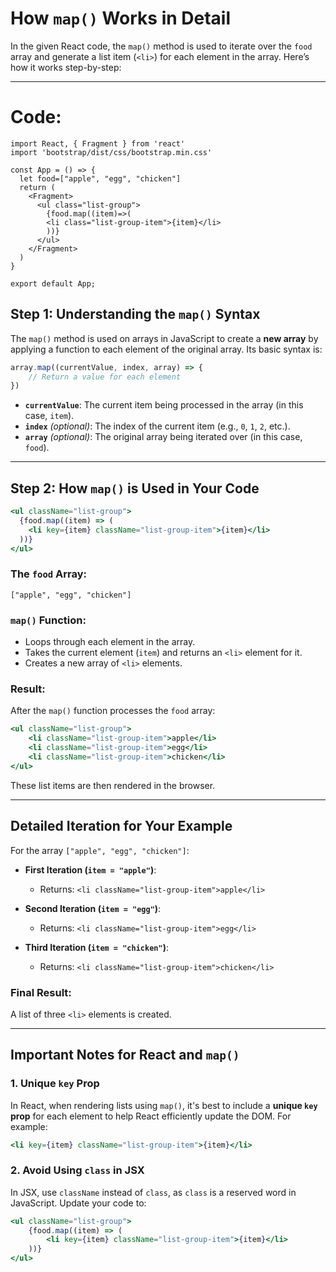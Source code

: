 # How `map()` Works in Detail

In the given React code, the `map()` method is used to iterate over the `food` array and generate a list item (`<li>`) for each element in the array. Here’s how it works step-by-step:

---

# Code:

```
import React, { Fragment } from 'react'
import 'bootstrap/dist/css/bootstrap.min.css'

const App = () => {
  let food=["apple", "egg", "chicken"]
  return (
    <Fragment>
      <ul class="list-group">
        {food.map((item)=>(
        <li class="list-group-item">{item}</li>
        ))}
      </ul>
    </Fragment>
  )
}

export default App;

```
## Step 1: Understanding the `map()` Syntax

The `map()` method is used on arrays in JavaScript to create a **new array** by applying a function to each element of the original array. Its basic syntax is:

```javascript
array.map((currentValue, index, array) => {
    // Return a value for each element
})
```

- **`currentValue`**: The current item being processed in the array (in this case, `item`).
- **`index`** *(optional)*: The index of the current item (e.g., `0`, `1`, `2`, etc.).
- **`array`** *(optional)*: The original array being iterated over (in this case, `food`).

---

## Step 2: How `map()` is Used in Your Code

```jsx
<ul className="list-group">
  {food.map((item) => (
    <li key={item} className="list-group-item">{item}</li>
  ))}
</ul>
```

### **The `food` Array**:
`["apple", "egg", "chicken"]`

### **`map()` Function**:
- Loops through each element in the array.
- Takes the current element (`item`) and returns an `<li>` element for it.
- Creates a new array of `<li>` elements.

### **Result**:
After the `map()` function processes the `food` array:

```jsx
<ul className="list-group">
    <li className="list-group-item">apple</li>
    <li className="list-group-item">egg</li>
    <li className="list-group-item">chicken</li>
</ul>
```

These list items are then rendered in the browser.

---

## Detailed Iteration for Your Example

For the array `["apple", "egg", "chicken"]`:

- **First Iteration (`item = "apple"`)**:
  - Returns: `<li className="list-group-item">apple</li>`

- **Second Iteration (`item = "egg"`)**:
  - Returns: `<li className="list-group-item">egg</li>`

- **Third Iteration (`item = "chicken"`)**:
  - Returns: `<li className="list-group-item">chicken</li>`

### **Final Result**:
A list of three `<li>` elements is created.

---

## Important Notes for React and `map()`

### 1. **Unique `key` Prop**
In React, when rendering lists using `map()`, it's best to include a **unique `key` prop** for each element to help React efficiently update the DOM. For example:

```jsx
<li key={item} className="list-group-item">{item}</li>
```

### 2. **Avoid Using `class` in JSX**
In JSX, use `className` instead of `class`, as `class` is a reserved word in JavaScript. Update your code to:

```jsx
<ul className="list-group">
    {food.map((item) => (
        <li key={item} className="list-group-item">{item}</li>
    ))}
</ul>
